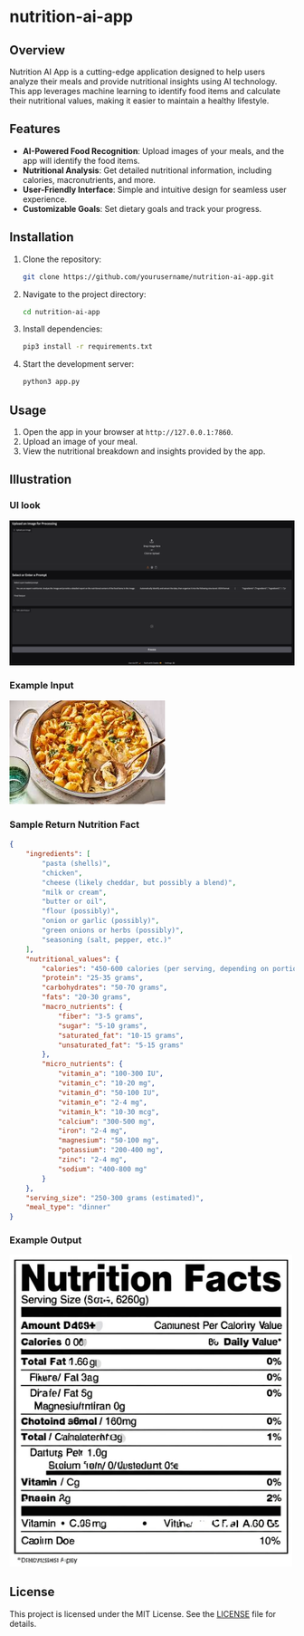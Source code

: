 # nutrition-ai-app

## Overview

Nutrition AI App is a cutting-edge application designed to help users analyze their meals and provide nutritional insights using AI technology. This app leverages machine learning to identify food items and calculate their nutritional values, making it easier to maintain a healthy lifestyle.

## Features

- **AI-Powered Food Recognition**: Upload images of your meals, and the app will identify the food items.
- **Nutritional Analysis**: Get detailed nutritional information, including calories, macronutrients, and more.
- **User-Friendly Interface**: Simple and intuitive design for seamless user experience.
- **Customizable Goals**: Set dietary goals and track your progress.

## Installation

1. Clone the repository:
    ```bash
    git clone https://github.com/yourusername/nutrition-ai-app.git
    ```
2. Navigate to the project directory:
    ```bash
    cd nutrition-ai-app
    ```
3. Install dependencies:
    ```bash
    pip3 install -r requirements.txt
    ```
4. Start the development server:
    ```bash
    python3 app.py
    ```

## Usage

1. Open the app in your browser at `http://127.0.0.1:7860`.
2. Upload an image of your meal.
3. View the nutritional breakdown and insights provided by the app.

## Illustration

### UI look
![Example UI Look](./assets/ui_look.png)

### Example Input
![Example Input](./assets/test_images/test_img_1.jpeg)

### Sample Return Nutrition Fact
```json
{
    "ingredients": [
        "pasta (shells)",
        "chicken",
        "cheese (likely cheddar, but possibly a blend)",
        "milk or cream",
        "butter or oil",
        "flour (possibly)",
        "onion or garlic (possibly)",
        "green onions or herbs (possibly)",
        "seasoning (salt, pepper, etc.)"
    ],
    "nutritional_values": {
        "calories": "450-600 calories (per serving, depending on portion size and ingredients)",
        "protein": "25-35 grams",
        "carbohydrates": "50-70 grams",
        "fats": "20-30 grams",
        "macro_nutrients": {
            "fiber": "3-5 grams",
            "sugar": "5-10 grams",
            "saturated_fat": "10-15 grams",
            "unsaturated_fat": "5-15 grams"
        },
        "micro_nutrients": {
            "vitamin_a": "100-300 IU",
            "vitamin_c": "10-20 mg",
            "vitamin_d": "50-100 IU",
            "vitamin_e": "2-4 mg",
            "vitamin_k": "10-30 mcg",
            "calcium": "300-500 mg",
            "iron": "2-4 mg",
            "magnesium": "50-100 mg",
            "potassium": "200-400 mg",
            "zinc": "2-4 mg",
            "sodium": "400-800 mg"
        }
    },
    "serving_size": "250-300 grams (estimated)",
    "meal_type": "dinner"
}
```

### Example Output
<img src="./assets/sample_fda_label.jpg" alt="Example Output" width="500" />


## License

This project is licensed under the MIT License. See the [LICENSE](./LICENSE) file for details.
